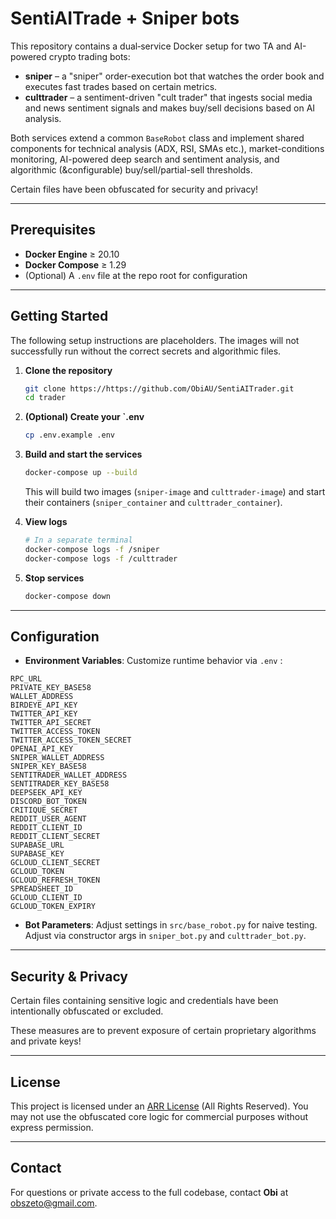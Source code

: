 # SentiAITrade + Sniper bots

This repository contains a dual‑service Docker setup for two TA and AI-powered crypto trading bots:

* **sniper** – a "sniper" order-execution bot that watches the order book and executes fast trades based on certain metrics.
* **culttrader** – a sentiment-driven "cult trader" that ingests social media and news sentiment signals and makes buy/sell decisions based on AI analysis.

Both services extend a common `BaseRobot` class and implement shared components for technical analysis (ADX, RSI, SMAs etc.), market-conditions monitoring, AI-powered deep search and sentiment analysis, and algorithmic (&configurable) buy/sell/partial-sell thresholds. 

Certain files have been obfuscated for security and privacy!

---

## Prerequisites

* **Docker Engine** ≥ 20.10
* **Docker Compose** ≥ 1.29
* (Optional) A `.env` file at the repo root for configuration

---

## Getting Started

The following setup instructions are placeholders. The images will not successfully run without the correct secrets and algorithmic files.

1. **Clone the repository**

   ```bash
   git clone https://https://github.com/ObiAU/SentiAITrader.git
   cd trader
   ```

2. **(Optional) Create your `.env**

   ```bash
   cp .env.example .env
   ```

3. **Build and start the services**

   ```bash
   docker-compose up --build
   ```

   This will build two images (`sniper-image` and `culttrader-image`) and start their containers (`sniper_container` and `culttrader_container`).


4. **View logs**

   ```bash
   # In a separate terminal
   docker-compose logs -f /sniper
   docker-compose logs -f /culttrader
   ```

5. **Stop services**

   ```bash
   docker-compose down
   ```

---

## Configuration

* **Environment Variables**: Customize runtime behavior via `.env` :

```
RPC_URL
PRIVATE_KEY_BASE58
WALLET_ADDRESS
BIRDEYE_API_KEY
TWITTER_API_KEY
TWITTER_API_SECRET
TWITTER_ACCESS_TOKEN
TWITTER_ACCESS_TOKEN_SECRET
OPENAI_API_KEY
SNIPER_WALLET_ADDRESS
SNIPER_KEY_BASE58
SENTITRADER_WALLET_ADDRESS
SENTITRADER_KEY_BASE58
DEEPSEEK_API_KEY
DISCORD_BOT_TOKEN
CRITIQUE_SECRET
REDDIT_USER_AGENT
REDDIT_CLIENT_ID
REDDIT_CLIENT_SECRET
SUPABASE_URL
SUPABASE_KEY
GCLOUD_CLIENT_SECRET
GCLOUD_TOKEN
GCLOUD_REFRESH_TOKEN
SPREADSHEET_ID
GCLOUD_CLIENT_ID
GCLOUD_TOKEN_EXPIRY
```

* **Bot Parameters**: Adjust settings in `src/base_robot.py` for naive testing. Adjust via constructor args in `sniper_bot.py` and `culttrader_bot.py`.

---

## Security & Privacy

Certain files containing sensitive logic and credentials have been intentionally obfuscated or excluded.

These measures are to prevent exposure of certain proprietary algorithms and private keys!

---

## License

This project is licensed under an [ARR License](LICENSE) (All Rights Reserved). You may not use the obfuscated core logic for commercial purposes without express permission.

---

## Contact

For questions or private access to the full codebase, contact **Obi** at [obszeto@gmail.com](mailto:obszeto@gmail.com).
